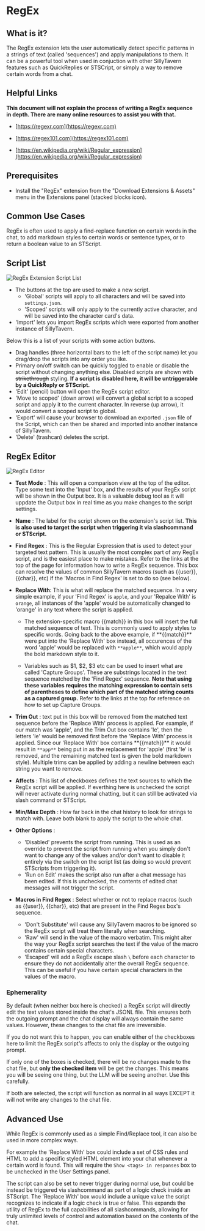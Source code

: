 # RegEx

## What is it?

The RegEx extension lets the user automatically detect specific patterns in a strings of text (called 'sequences') and apply manipulations to them. It can be a powerful tool when used in conjuction with other SillyTavern features such as QuickReplies or STSCript, or simply a way to remove certain words from a chat.

## Helpful Links

**This document will not explain the process of writing a RegEx sequence in depth. There are many online resources to assist you with that.**

- [https://regexr.com](https://regexr.com)

- [https://regex101.com](https://regex101.com)

- [https://en.wikipedia.org/wiki/Regular_expression](https://en.wikipedia.org/wiki/Regular_expression)

## Prerequisites

- Install the "RegEx" extension from the "Download Extensions & Assets" menu in the Extensions panel (stacked blocks icon).

## Common Use Cases

RegEx is often used to apply a find-replace function on certain words in the chat, to add markdown styles to certain words or sentence types, or to return a boolean value to an STScript.

## Script List

![RegEx Extension Script List](/static/extensions/regex-listview.png)

- The buttons at the top are used to make a new script.
  - 'Global' scripts will apply to all characters and will be saved into `settings.json`.
  - 'Scoped' scripts will only apply to the currently active character, and will be saved into the character card's data.
- 'Import' lets you import RegEx scripts which were exported from another instance of SillyTavern.

Below this is a list of your scripts with some action buttons.

- Drag handles (three horizontal bars to the left of the script name) let you drag/drop the scripts into any order you like.
- Primary on/off switch can be quickly toggled to enable or disable the script without changing anything else. Disabled scripts are shown with ~~strikethrough~~ styling. **If a script is disabled here, it will be untriggerable by a QuickReply or STScript.**
- 'Edit' (pencil) button will open the RegEx script editor.
- 'Move to scoped' (down arrow) will convert a global script to a scoped script and apply it to the current character. In reverse (up arrow), it would convert a scoped script to global.
- 'Export' will cause your browser to download an exported `.json` file of the Script, which can then be shared and imported into another instance of SillyTavern.
- 'Delete' (trashcan) deletes the script.

## RegEx Editor

![RegEx Editor](/static/extensions/regex-editor.png)

- **Test Mode** : This will open a comparison view at the top of the editor. Type some text into the 'Input' box, and the results of your RegEx script will be shown in the Output box. It is a valuable debug tool as it will uppdate the Output box in real time as you make changes to the script settings.

- **Name** : The label for the script shown on the extension's script list. **This is also used to target the script when triggering it via slashcommand or STScript.**

- **Find Regex** : This is the Regular Expression that is used to detect your targeted text pattern. This is usually the most complex part of any RegEx script, and is the easiest place to make mistakes. Refer to the links at the top of the page for information how to write a RegEx sequence. This box can resolve the values of common SillyTavern macros (such as \{\{user\}\}, \{\{char\}\}, etc) if the 'Macros in Find Regex' is set to do so (see below).

- **Replace With**: This is what will replace the matched sequence. In a very simple example, if your 'Find Regex' is `apple`, and your 'Repalce With' is `orange`, all instances of the 'apple' would be automatically changed to 'orange' in any text where the script is applied.

  - The extension-specific macro \{\{match\}\} in this box will insert the full matched sequence of text. This is commonly used to apply styles to specific words. Going back to the above example, if \*\*\{\{match\}\}\*\* were put into the 'Replace With' box instead, all occurences of the word 'apple' would be replaced with `**apple**`, which would apply the bold markdown style to it.

  - Variables such as $1, $2, $3 etc can be used to insert what are called 'Capture Groups'. These are substrings located in the text sequence matched by the 'Find Regex' sequence. **Note that using these variables requires the matching expression to contain sets of parentheses to define which part of the matched string counts as a captured group.** Refer to the links at the top for reference on how to set up Capture Groups.

- **Trim Out** : text put in this box will be removed from the matched text sequence before the 'Replace With' process is applied. For example, if our match was 'apple', and the Trim Out box contains 'le', then the letters 'le' would be removed first before the 'Replace With' process is applied. Since our 'Replace With' box contains \*\*\{\{match\}\}\*\* it would result in `**app**` being put in as the replacement for 'apple' (first 'le' is removed, and the remaining matched text is given the bold markdown style). Multiple trims can be applied by adding a newline between each string you want to remove.

- **Affects** : This list of checkboxes defines the text sources to which the RegEx script will be applied. If everthing here is unchecked the script will never activate during normal chatting, but it can still be activated via slash command or STScript.

- **Min/Max Depth** : How far back in the chat history to look for strings to match with. Leave both blank to apply the script to the whole chat.

- **Other Options** :
  - 'Disabled' prevents the script from running. This is used as an override to prevent the script from running when you simply don't want to change any of the values and/or don't want to disable it entirely via the switch on the script list (as doing so would prevent STScripts from triggering it).
  - 'Run on Edit' makes the script also run after a chat message has been edited. If this is unchecked, the contents of edited chat messages will not trigger the script.

- **Macros in Find Regex** : Select whether or not to replace macros (such as \{\{user\}\}, \{\{char\}\}, etc) that are present in the Find Regex box's sequence.
  - 'Don't Substitute' will cause any SillyTavern macros to be ignored so the RegEx script will treat them literally when searching.
  - 'Raw' will send in the value of the macro verbatim. This might alter the way your RegEx script searches the text if the value of the macro contains certain special characters.
  - 'Escaped' will add a RegEx escape slash `\` before each character to ensure they do not accidentally alter the overall RegEx sequence. This can be useful if you have certain special characters in the values of the macro.

### Ephemerality

By default (when neither box here is checked) a RegEx script will directly edit the text values stored inside the chat's JSONL file. This ensures both the outgoing prompt and the chat display will always contain the same values. However, these changes to the chat file are irreversible.

If you do not want this to happen, you can enable either of the checkboxes here to limit the RegEx script's affects to only the display or the outgoing prompt.

If only one of the boxes is checked, there will be no changes made to the chat file, but **only the checked item** will be get the changes. This means you will be seeing one thing, but the LLM will be seeing another. Use this carefully.

If both are selected, the script will function as normal in all ways EXCEPT it will not write any changes to the chat file.

## Advanced Use

While RegEx is commonly used as a simple Find/Replace tool, it can also be used in more complex ways.

For example the 'Replace With' box could include a set of CSS rules and HTML to add a specific styled HTML element into your chat whenever a certain word is found. This will require the `Show <tags> in responses` box to be unchecked in the User Settings panel.

The script can also be set to never trigger during normal use, but could be instead be triggered via slashcommand as part of a logic check inside an STScript. The 'Replace With' box would include a unique value the script recognizes to indicate if a logic check is true or false. This expands the utility of RegEx to the full capabilities of all slashcommands, allowing for truly unlimited levels of control and automation based on the contents of the chat.
